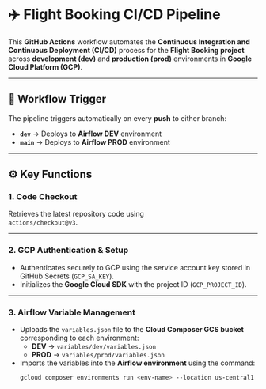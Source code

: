 # ✈️ Flight Booking CI/CD Pipeline 

This **GitHub Actions** workflow automates the **Continuous Integration and Continuous Deployment (CI/CD)** process for the **Flight Booking project** across **development (dev)** and **production (prod)** environments in **Google Cloud Platform (GCP)**.

---

## 🚀 Workflow Trigger

The pipeline triggers automatically on every **push** to either branch:

- **`dev`** → Deploys to **Airflow DEV** environment  
- **`main`** → Deploys to **Airflow PROD** environment  

---

## ⚙️ Key Functions

### **1. Code Checkout**
Retrieves the latest repository code using  
`actions/checkout@v3`.

---

### **2. GCP Authentication & Setup**
- Authenticates securely to GCP using the service account key stored in GitHub Secrets (`GCP_SA_KEY`).  
- Initializes the **Google Cloud SDK** with the project ID (`GCP_PROJECT_ID`).

---

### **3. Airflow Variable Management**
- Uploads the `variables.json` file to the **Cloud Composer GCS bucket** corresponding to each environment:
  - **DEV** → `variables/dev/variables.json`
  - **PROD** → `variables/prod/variables.json`
- Imports the variables into the **Airflow environment** using the command:  
  ```bash
  gcloud composer environments run <env-name> --location us-central1 variables import -- /home/airflow/gcs/data/<env>/variables.json
